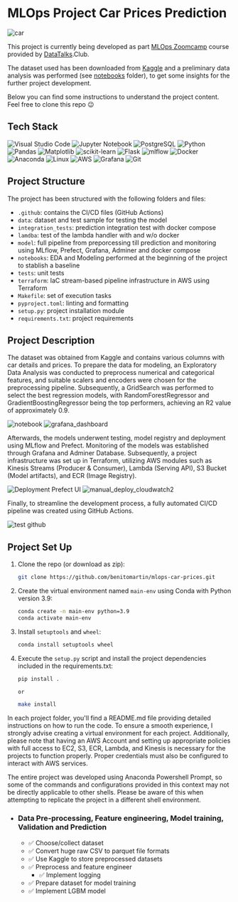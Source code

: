# MLOps Project Car Prices Prediction

![car](https://github.com/benitomartin/templates/assets/116911431/d5d98b26-f096-42bf-b97d-d2fefdebe555)

This project is currently being developed as part [MLOps Zoomcamp](https://github.com/DataTalksClub/mlops-zoomcamp) course provided by [DataTalks](https://datatalks.club/).Club.

The dataset used has been downloaded from [Kaggle](https://www.kaggle.com/datasets/hellbuoy/car-price-prediction) and a preliminary data analysis was performed (see [notebooks](https://github.com/benitomartin/mlops-car-prices/tree/main/notebooks) folder), to get some insights for the further project development.

Below you can find some instructions to understand the project content. Feel free to clone this repo :wink:

## Tech Stack

![Visual Studio Code](https://img.shields.io/badge/Visual%20Studio%20Code-0078d7.svg?style=for-the-badge&logo=visual-studio-code&logoColor=white)
![Jupyter Notebook](https://img.shields.io/badge/jupyter-%23FA0F00.svg?style=for-the-badge&logo=jupyter&logoColor=white)
![PostgreSQL](https://img.shields.io/badge/PostgreSQL-316192?style=for-the-badge&logo=postgresql&logoColor=white)
![Python](https://img.shields.io/badge/python-3670A0?style=for-the-badge&logo=python&logoColor=ffdd54)
![Pandas](https://img.shields.io/badge/pandas-%23150458.svg?style=for-the-badge&logo=pandas&logoColor=white)
![Matplotlib](https://img.shields.io/badge/Matplotlib-%23d9ead3.svg?style=for-the-badge&logo=Matplotlib&logoColor=black)
![scikit-learn](https://img.shields.io/badge/scikit--learn-%23F7931E.svg?style=for-the-badge&logo=scikit-learn&logoColor=white)
![Flask](https://img.shields.io/badge/flask-%23000.svg?style=for-the-badge&logo=flask&logoColor=white)
![mlflow](https://img.shields.io/badge/mlflow-%23FF0000.svg?style=for-the-badge&logo=numpy&logoColor=blue)
![Docker](https://img.shields.io/badge/docker-%230db7ed.svg?style=for-the-badge&logo=docker&logoColor=white)
![Anaconda](https://img.shields.io/badge/Anaconda-%2344A833.svg?style=for-the-badge&logo=anaconda&logoColor=white)
![Linux](https://img.shields.io/badge/Linux-FCC624?style=for-the-badge&logo=linux&logoColor=white)
![AWS](https://img.shields.io/badge/AWS-%23FF9900.svg?style=for-the-badge&logo=amazon-aws&logoColor=white)
![Grafana](https://img.shields.io/badge/grafana-%23F46800.svg?style=for-the-badge&logo=grafana&logoColor=white)
![Git](https://img.shields.io/badge/git-%23F05033.svg?style=for-the-badge&logo=git&logoColor=white)

## Project Structure

The project has been structured with the following folders and files:

- `.github`: contains the CI/CD files (GitHub Actions)
- `data`: dataset and test sample for testing the model
- `integration_tests`: prediction integration test with docker compose
- `lamdba`: test of the lambda handler with and w/o docker
- `model`: full pipeline from preporcessing till prediction and monitoring using MLflow, Prefect, Grafana, Adminer and docker compose
- `notebooks`: EDA and Modeling performed at the beginning of the project to stablish a baseline
- `tests`: unit tests
- `terraform`: IaC stream-based pipeline infrastructure in AWS using Terraform
- `Makefile`: set of execution tasks
- `pyproject.toml`: linting and formatting
- `setup.py`: project installation module
- `requirements.txt`: project requirements


## Project Description

The dataset was obtained from Kaggle and contains various columns with car details and prices. To prepare the data for modeling, an Exploratory Data Analysis was conducted to preprocess numerical and categorical features, and suitable scalers and encoders were chosen for the preprocessing pipeline. Subsequently, a GridSearch was performed to select the best regression models, with RandomForestRegressor and GradientBoostingRegressor being the top performers, achieving an R2 value of approximately 0.9.

![notebook](https://github.com/benitomartin/mlops-car-prices/assets/116911431/cbaccce2-e3ed-4480-a715-3060d56465af)
![grafana_dashboard](https://github.com/benitomartin/mlops-car-prices/assets/116911431/6201ae65-383b-44bf-b30f-11ad2b75bf34)

Afterwards, the models underwent testing, model registry and deployment using MLflow and Prefect. Monitoring of the models was established through Grafana and Adminer Database. Subsequently, a project infrastructure was set up in Terraform, utilizing AWS modules such as Kinesis Streams (Producer & Consumer), Lambda (Serving API), S3 Bucket (Model artifacts), and ECR (Image Registry).

![Deployment Prefect UI](https://github.com/benitomartin/mlops-car-prices/assets/116911431/90e7f32c-25ce-4be7-bf38-ba266ca68fb2)
![manual_deploy_cloudwatch2](https://github.com/benitomartin/mlops-car-prices/assets/116911431/78ce8263-dd8a-4b09-b092-620b3988de99)

Finally, to streamline the development process, a fully automated CI/CD pipeline was created using GitHub Actions.

![test github](https://github.com/benitomartin/mlops-car-prices/assets/116911431/0d9e4858-8745-4bb1-bb1c-a6431b98cc98)

## Project Set Up

1. Clone the repo (or download as zip):

   ```bash
   git clone https://github.com/benitomartin/mlops-car-prices.git
   ```

2. Create the virtual environment named `main-env` using Conda with Python version 3.9:

   ```bash
   conda create -n main-env python=3.9
   conda activate main-env
   ```

3. Install `setuptools` and `wheel`:

    ```bash
    conda install setuptools wheel

4. Execute the `setup.py` script and install the project dependencies included in the requirements.txt:

    ```bash
    pip install .

    or
 
    make install
    ```

In each project folder, you'll find a README.md file providing detailed instructions on how to run the code. To ensure a smooth experience, I strongly advise creating a virtual environment for each project. Additionally, please note that having an AWS Account and setting up appropriate policies with full access to EC2, S3, ECR, Lambda, and Kinesis is necessary for the projects to function properly. Proper credentials must also be configured to interact with AWS services.

The entire project was developed using Anaconda Powershell Prompt, so some of the commands and configurations provided in this context may not be directly applicable to other shells. Please be aware of this when attempting to replicate the project in a different shell environment.



- ### Data Pre-processing, Feature engineering, Model training, Validation and Prediction
    - :white_check_mark: Choose/collect dataset
    - :white_check_mark: Convert huge raw CSV to parquet file formats
    - :white_check_mark: Use Kaggle to store preprocessed datasets
    - :white_check_mark: Preprocess and feature engineer
        - :white_check_mark: Implement logging
    - :white_check_mark: Prepare dataset for model training
    - :white_check_mark: Implement LGBM model